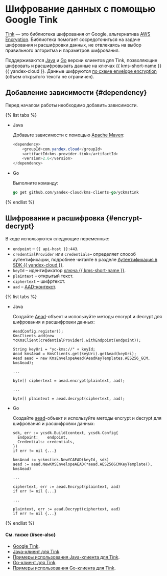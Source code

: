 # Шифрование данных с помощью Google Tink

[Tink](https://github.com/google/tink) — это библиотека шифрования от Google, альтернатива [AWS Encryption](aws-encryption-sdk.md). Библиотека помогает сосредоточиться на задаче шифрования и расшифровки данных, не отвлекаясь на выбор правильного алгоритма и параметров шифрования.

Поддерживаются [Java](https://github.com/yandex-cloud/kms-clients-java/tree/master/kms-provider-tink) и [Go](https://github.com/yandex-cloud/kms-clients-go) версии клиентов для Tink, позволяющие шифровать и расшифровывать данные на ключах {{ kms-short-name }} {{ yandex-cloud }}. Данные шифруются [по схеме envelope encryption](../../concepts/envelope.md) (объем открытого текста не ограничен).

## Добавление зависимости {#dependency}

Перед началом работы необходимо добавить зависимости.

{% list tabs %}

- Java
    
    Добавьте зависимости с помощью [Apache Maven](https://maven.apache.org/):
    
    ```java
    <dependency>
        <groupId>com.yandex.cloud</groupId>
        <artifactId>kms-provider-tink</artifactId>
        <version>2.6</version>
    </dependency>
    ```

- Go

    Выполните команду: 
    
    ```go
    go get github.com/yandex-cloud/kms-clients-go/yckmstink
    ```

{% endlist %}

## Шифрование и расшифровка {#encrypt-decrypt}

В коде используются следующие переменные:

* `endpoint` – `{{ api-host }}:443`.
* `credentialProvider` или `credentials`– определяет способ аутентификации, подробнее читайте в разделе [Аутентификация в SDK {{ yandex-cloud }}](sdk.md#auth).
* `keyId` – идентификатор [ключа {{ kms-short-name }}](../../concepts/key.md).
* `plaintext` – открытый текст.
* `ciphertext` – шифртекст.
* `aad` – [AAD-контекст](../../concepts/encryption.md#add-context).

{% list tabs %}

- Java
    
    Создайте [Aead](https://google.github.io/tink/javadoc/tink/1.3.0/index.html?com/google/crypto/tink/Aead.html)-объект и используйте методы encrypt и decrypt для шифрования и расшифровки данных:
    
    ```
    AeadConfig.register(); 
    KmsClients.add(new YcKmsClient(credentialProvider).withEndpoint(endpoint));
    
    String keyUri = "yc-kms://" + keyId;
    Aead kmsAead = KmsClients.get(keyUri).getAead(keyUri);
    Aead aead = new KmsEnvelopeAead(AeadKeyTemplates.AES256_GCM, kmsAead);
    
    ...
    
    byte[] ciphertext = aead.encrypt(plaintext, aad);
    
    ...
    
    byte[] plaintext = aead.decrypt(ciphertext, aad);
    ```

- Go

    Создайте [aead](https://pkg.go.dev/github.com/google/tink/go/aead?tab=doc)-объект и используйте методы encrypt и decrypt для шифрования и расшифровки данных:
    
    ```
    sdk, err := ycsdk.Build(context, ycsdk.Config{
      Endpoint:    endpoint,
      Credentials: credentials,
    })
    if err != nil {...}
    
    kmsAead := yckmstink.NewYCAEAD(keyId, sdk)
    aead := aead.NewKMSEnvelopeAEAD(*aead.AES256GCMKeyTemplate(), kmsAead)
    
    ...
    
    ciphertext, err := aead.Encrypt(plaintext, aad)
    if err != nil {...}
    
    ...
    
    plaintext, err := aead.Decrypt(ciphertext, aad)
    if err != nil {...}
    ```

{% endlist %}

#### См. также {#see-also}

* [Google Tink](https://github.com/google/tink).
* [Java-клиент для Tink](https://github.com/yandex-cloud/kms-clients-java/tree/master/kms-provider-tink).
* [Примеры использования Java-клиента для Tink](https://github.com/yandex-cloud/kms-clients-java/tree/master/kms-provider-tink/src/main/java/com/yandex/cloud/kms/providers/examples).
* [Go-клиент для Tink](https://github.com/yandex-cloud/kms-clients-go).
* [Примеры использования Go-клиента для Tink](https://github.com/yandex-cloud/kms-clients-go/tree/master/yckmstink/examples).
